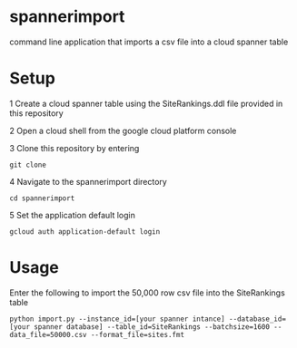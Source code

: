 # spannerimport
command line application that imports a csv file into a cloud spanner table

# Setup

1 Create a cloud spanner table using the SiteRankings.ddl file provided in this repository

2 Open a cloud shell from the google cloud platform console

3 Clone this repository by entering

    git clone 

4 Navigate to the spannerimport directory

    cd spannerimport

5 Set the application default login

    gcloud auth application-default login

# Usage

Enter the following to import the 50,000 row csv file into the SiteRankings table

    python import.py --instance_id=[your spanner intance] --database_id=[your spanner database] --table_id=SiteRankings --batchsize=1600 --data_file=50000.csv --format_file=sites.fmt
    
